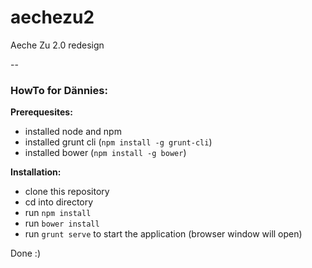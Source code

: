 aechezu2
========

Aeche Zu 2.0 redesign

--

### HowTo for Dännies:

**Prerequesites:**

- installed node and npm
- installed grunt cli (`npm install -g grunt-cli`)
- installed bower (`npm install -g bower`)

**Installation:**

- clone this repository
- cd into directory
- run `npm install`
- run `bower install`
- run `grunt serve` to start the application (browser window will open)

Done :)
